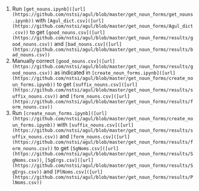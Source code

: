 1. Run `[get_nouns.ipynb]([url](https://github.com/nstsi/agul/blob/master/get_noun_forms/get_nouns.ipynb))` with `[Agul_dict.csv]([url](https://github.com/nstsi/agul/blob/master/get_noun_forms/Agul_dict.csv))` to get `[good_nouns.csv]([url](https://github.com/nstsi/agul/blob/master/get_noun_forms/results/good_nouns.csv))` and `[bad_nouns.csv]([url](https://github.com/nstsi/agul/blob/master/get_noun_forms/results/bad_nouns.csv))`
2. Manually correct `[good_nouns.csv]([url](https://github.com/nstsi/agul/blob/master/get_noun_forms/results/good_nouns.csv))` as indicated in `[create_noun_forms.ipynb]([url](https://github.com/nstsi/agul/blob/master/get_noun_forms/create_noun_forms.ipynb))` to get `[suffix_nouns.csv]([url](https://github.com/nstsi/agul/blob/master/get_noun_forms/results/suffix_nouns.csv))` and `[form_nouns.csv]([url](https://github.com/nstsi/agul/blob/master/get_noun_forms/results/form_nouns.csv))`
3. Run `[create_noun_forms.ipynb]([url](https://github.com/nstsi/agul/blob/master/get_noun_forms/create_noun_forms.ipynb))` with `[suffix_nouns.csv]([url](https://github.com/nstsi/agul/blob/master/get_noun_forms/results/suffix_nouns.csv))` and `[form_nouns.csv]([url](https://github.com/nstsi/agul/blob/master/get_noun_forms/results/form_nouns.csv))` to get `[SgNoms.csv]([url](https://github.com/nstsi/agul/blob/master/get_noun_forms/results/SgNoms.csv))`, `[SgErgs.csv]([url](https://github.com/nstsi/agul/blob/master/get_noun_forms/results/SgErgs.csv))` and `[PlNoms.csv]([url](https://github.com/nstsi/agul/blob/master/get_noun_forms/results/PlNoms.csv))`
